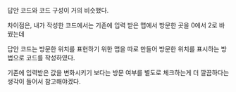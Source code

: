 답안 코드와 코드 구성이 거의 비슷했다. 


차이점은, 내가 작성한 코드에서는 기존에 입력 받은 맵에서 방문한 곳을 0에서 2로 바꿨는데


답안 코드는 방문한 위치를 표현하기 위한 맵을 따로 만들어 방문한 위치를 표시하는 방법으로 코드를 작성하였다.


기존에 입력받은 값을 변화시키기 보다는 방문 여부를 별도로 체크하는게 더 깔끔하다는 생각이 들어서 참고해야겠다.